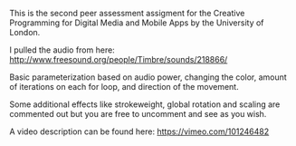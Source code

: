 This is the second peer assessment assigment for the Creative Programming for Digital Media and Mobile Apps by the University of London.

I pulled the audio from here: http://www.freesound.org/people/Timbre/sounds/218866/

Basic parameterization based on audio power, changing the color, amount of iterations on each for loop, and direction of the movement. 

Some additional effects like strokeweight, global rotation and scaling are commented out but you are free to uncomment and see as you wish.

A video description can be found here: https://vimeo.com/101246482